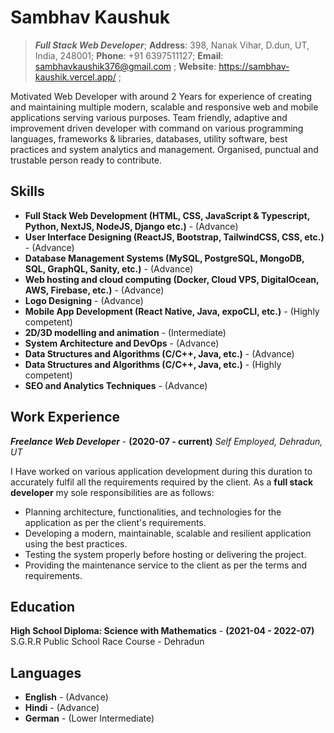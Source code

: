 # Sambhav Kaushuk 
>  ***Full Stack Web Developer***;
**Address**: 398, Nanak Vihar, D.dun, UT, India, 248001;
**Phone**: +91 6397511127;
**Email**: sambhavkaushik376@gmail.com ;
**Website**: https://sambhav-kaushik.vercel.app/ ;

Motivated Web Developer with around 2 Years for experience of creating and maintaining multiple modern, scalable and responsive web and mobile applications serving various purposes. Team friendly, adaptive and improvement driven developer with command on various programming languages, frameworks & libraries, databases, utility software, best practices and system analytics and management. Organised, punctual and trustable person ready to contribute.


## Skills
- **Full Stack Web Development (HTML, CSS, JavaScript & Typescript, Python, NextJS, NodeJS, Django etc.)** - (Advance)
- **User Interface Designing (ReactJS, Bootstrap, TailwindCSS, CSS, etc.)** - (Advance)
- **Database Management Systems (MySQL, PostgreSQL, MongoDB, SQL, GraphQL, Sanity, etc.)** - (Advance)
- **Web hosting and cloud computing (Docker, Cloud VPS, DigitalOcean, AWS, Firebase, etc.)** - (Advance)
- **Logo Designing** - (Advance)
- **Mobile App Development (React Native, Java, expoCLI, etc.)** - (Highly competent)
- **2D/3D modelling and animation** - (Intermediate)
- **System Architecture and DevOps** - (Advance)
- **Data Structures and Algorithms (C/C++, Java, etc.)** - (Advance)
- **Data Structures and Algorithms (C/C++, Java, etc.)** - (Highly competent)
- **SEO and Analytics Techniques** - (Advance)

## Work Experience
***Freelance Web Developer*** - **(2020-07 - current)** 
*Self Employed, Dehradun, UT*

I Have worked on various application development during this duration to accurately fulfil all the requirements required by the client. As a **full stack developer** my sole responsibilities are as follows:

- Planning architecture, functionalities, and technologies for the application as per the client's requirements.
- Developing a modern, maintainable, scalable and resilient application using the best practices.
- Testing the system properly before hosting or delivering the project.
- Providing the maintenance service to the client as per the terms and requirements.

## Education
**High School Diploma: Science with Mathematics** - **(2021-04 - 2022-07)**
S.G.R.R Public School Race Course - Dehradun

## Languages
- **English** -   (Advance)
- **Hindi** - (Advance)
- **German** - (Lower Intermediate)

